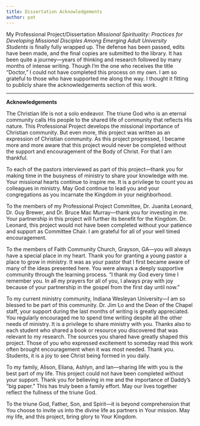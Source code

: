 ```yaml
---
title: Dissertation Acknowledgements
author: pat
---
```

My Professional Project/Dissertation <em>Missional Spirituality: Practices for Developing Missional Disciples Among Emerging Adult University Students</em>&nbsp;is finally fully wrapped up. The defense has been passed, edits have been made, and the final copies are submitted to the library. It has been quite a journey—years of thinking and research followed by many months of intense writing. Though I’m the one who receives the title “Doctor,” I could not have completed this process on my own. I am so grateful to those who have supported me along the way. I thought it fitting to&nbsp;publicly&nbsp;share the acknowledgements section of this work.

---
<strong>Acknowledgements</strong>

The Christian life is not a solo endeavor. The triune God who is an eternal community calls His people to the shared life of community that reflects His nature. This Professional Project develops the missional importance of Christian community. But even more, this project was written as an expression of Christian community. As this project progressed, I became more and more aware that this project would never be completed without the support and encouragement of the Body of Christ. For that I am thankful.

To each of the pastors interviewed as part of this project—thank you for making time in the busyness of ministry to share your knowledge with me. Your missional hearts continue to inspire me. It is a privilege to count you as colleagues in ministry. May God continue to lead you and your congregations as you incarnate the Kingdom in your neighborhood.

To the members of my Professional Project Committee, Dr. Juanita Leonard, Dr. Guy Brewer, and Dr. Bruce Mac Murray—thank you for investing in me. Your partnership in this project will further its benefit for the Kingdom. Dr. Leonard, this project would not have been completed without your patience and support as Committee Chair. I am grateful for all of your well timed encouragement.

To the members of Faith Community Church, Grayson, GA—you will always have a special place in my heart. Thank you for granting a young pastor a place to grow in ministry. It was as your pastor that I first became aware of many of the ideas presented here. You were always a deeply supportive community through the learning process. “I thank my God every time I remember you. In all my prayers for all of you, I always pray with joy because of your partnership in the gospel from the first day until now.”

To my current ministry community, Indiana Wesleyan University—I am so blessed to be part of this community. Dr. Jim Lo and the Dean of the Chapel staff, your support during the last months of writing is greatly appreciated. You regularly encouraged me to spend time writing despite all the other needs of ministry. It is a privilege to share ministry with you. Thanks also to each student who shared a book or resource you discovered that was relevant to my research. The sources you shared have greatly shaped this project. Those of you who expressed excitement to someday read this work often brought encouragement when it was most needed. Thank you. Students, it is a joy to see Christ being formed in you daily.

To my family, Alison, Eliana, Ashlyn, and Ian—sharing life with you is the best part of my life. This project could not have been completed without your support. Thank you for believing in me and the importance of Daddy’s “big paper.” This has truly been a family effort. May our lives together reflect the fullness of the triune God.

To the triune God, Father, Son, and Spirit—it is beyond comprehension that You choose to invite us into the divine life as partners in Your mission. May my life, and this project, bring glory to Your Kingdom.
